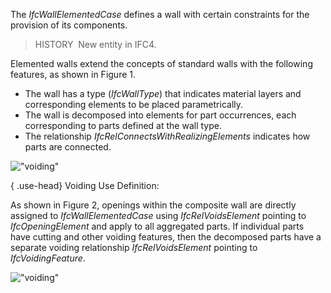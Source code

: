 The _IfcWallElementedCase_ defines a wall with certain constraints for the provision of its components.

> HISTORY&nbsp; New entity in IFC4.

Elemented walls extend the concepts of standard walls with the following features, as shown in Figure 1.

* The wall has a type (_IfcWallType_) that indicates material layers and corresponding elements to be placed parametrically.
* The wall is decomposed into elements for part occurrences, each corresponding to parts defined at the wall type.
* The relationship _IfcRelConnectsWithRealizingElements_ indicates how parts are connected.

!["voiding"](../../../figures/ifcwallelementedcase-partitioning.png "Figure 1 &mdash; Wall elemented case")

{ .use-head}
Voiding Use Definition:

As shown in Figure 2, openings within the composite wall are directly assigned to _IfcWallElementedCase_ using _IfcRelVoidsElement_ pointing to _IfcOpeningElement_ and apply to all aggregated parts. If individual parts have cutting and other voiding features, then the decomposed parts have a separate voiding relationship _IfcRelVoidsElement_ pointing to _IfcVoidingFeature_.

!["voiding"](../../../figures/ifcwallelementedcase_fig01.png "Figure 2 &mdash; Wall elemented voiding")